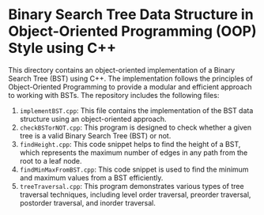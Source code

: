 # Binary Search Tree Data Structure in Object-Oriented Programming (OOP) Style using C++

This directory contains an object-oriented implementation of a Binary Search Tree (BST) using C++. The implementation follows the principles of Object-Oriented Programming to provide a modular and efficient approach to working with BSTs. The repository includes the following files:

1. `implementBST.cpp`: This file contains the implementation of the BST data structure using an object-oriented approach.
2. `checkBSTorNOT.cpp`: This program is designed to check whether a given tree is a valid Binary Search Tree (BST) or not.
3. `findHeight.cpp`: This code snippet helps to find the height of a BST, which represents the maximum number of edges in any path from the root to a leaf node.
4. `findMinMaxFromBST.cpp`: This code snippet is used to find the minimum and maximum values from a BST efficiently.
5. `treeTraversal.cpp`: This program demonstrates various types of tree traversal techniques, including level order traversal, preorder traversal, postorder traversal, and inorder traversal.
